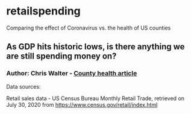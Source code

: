 # retailspending

Comparing the effect of Coronavirus vs. the health of US counties

## As GDP hits historic lows, is there anything we are still spending money on?
### Author: Chris Walter - [County health article](https://chriswalter.info/countyhealth/)

Data sources: 

Retail sales data - US Census Bureau Monthly Retail Trade, retrieved on July 30, 2020 from https://www.census.gov/retail/index.html
